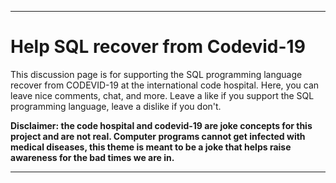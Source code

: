 
***

# Help SQL recover from Codevid-19

This discussion page is for supporting the SQL programming language recover from CODEVID-19 at the international code hospital. Here, you can leave nice comments, chat, and more. Leave a like if you support the SQL programming language, leave a dislike if you don't.

**Disclaimer: the code hospital and codevid-19 are joke concepts for this project and are not real. Computer programs cannot get infected with medical diseases, this theme is meant to be a joke that helps raise awareness for the bad times we are in.**

***

